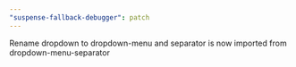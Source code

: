 ```yaml
---
"suspense-fallback-debugger": patch
---
```


Rename dropdown to dropdown-menu and separator is now imported from dropdown-menu-separator
